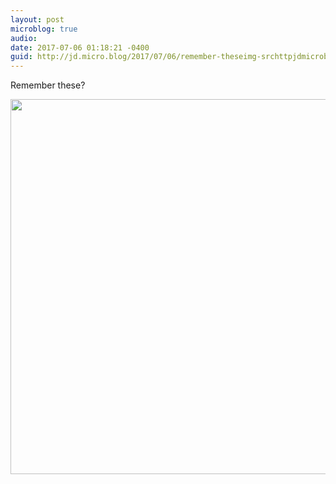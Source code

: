 ```yaml
---
layout: post
microblog: true
audio: 
date: 2017-07-06 01:18:21 -0400
guid: http://jd.micro.blog/2017/07/06/remember-theseimg-srchttpjdmicrobloguploadsbfdbjpg.html
---
```

Remember these?

<img src="http://jd.micro.blog/uploads/2017/2b7fd0b935.jpg" width="600" height="600" style="height: auto" />
